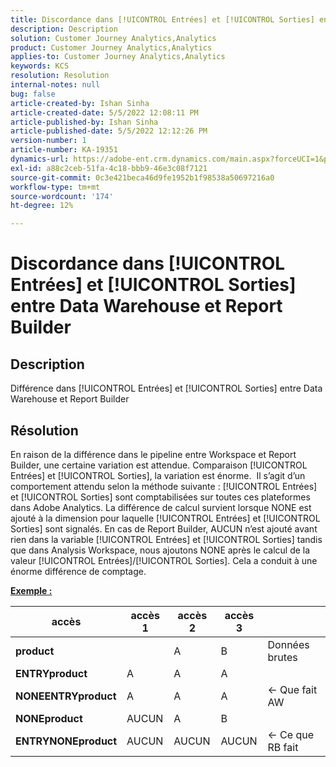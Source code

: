 ```yaml
---
title: Discordance dans [!UICONTROL Entrées] et [!UICONTROL Sorties] entre Data Warehouse et Report Builder
description: Description
solution: Customer Journey Analytics,Analytics
product: Customer Journey Analytics,Analytics
applies-to: Customer Journey Analytics,Analytics
keywords: KCS
resolution: Resolution
internal-notes: null
bug: false
article-created-by: Ishan Sinha
article-created-date: 5/5/2022 12:08:11 PM
article-published-by: Ishan Sinha
article-published-date: 5/5/2022 12:12:26 PM
version-number: 1
article-number: KA-19351
dynamics-url: https://adobe-ent.crm.dynamics.com/main.aspx?forceUCI=1&pagetype=entityrecord&etn=knowledgearticle&id=92c7a606-6ccc-ec11-a7b5-6045bd00db25
exl-id: a88c2ceb-51fa-4c18-bbb9-46e3c08f7121
source-git-commit: 0c3e421beca46d9fe1952b1f98538a50697216a0
workflow-type: tm+mt
source-wordcount: '174'
ht-degree: 12%

---
```


# Discordance dans [!UICONTROL Entrées] et [!UICONTROL Sorties] entre Data Warehouse et Report Builder

## Description

Différence dans [!UICONTROL Entrées] et [!UICONTROL Sorties] entre Data Warehouse et Report Builder

## Résolution


En raison de la différence dans le pipeline entre Workspace et Report Builder, une certaine variation est attendue. Comparaison [!UICONTROL Entrées] et [!UICONTROL Sorties], la variation est énorme. 
Il s’agit d’un comportement attendu selon la méthode suivante : [!UICONTROL Entrées] et [!UICONTROL Sorties] sont comptabilisées sur toutes ces plateformes dans Adobe Analytics. La différence de calcul survient lorsque NONE est ajouté à la dimension pour laquelle [!UICONTROL Entrées] et [!UICONTROL Sorties] sont signalés. En cas de Report Builder, AUCUN n’est ajouté avant rien dans la variable [!UICONTROL Entrées] et [!UICONTROL Sorties] tandis que dans Analysis Workspace, nous ajoutons NONE après le calcul de la valeur [!UICONTROL Entrées]/[!UICONTROL Sorties]. Cela a conduit à une énorme différence de comptage.

<u><b>Exemple :</b></u>


| <b>accès</b> | <b>accès 1</b> | <b>accès 2</b> | <b>accès 3</b> |   |
| --- | --- | --- | --- | --- |
| <b>product</b> |   | A | B | Données brutes |
| <b>ENTRYproduct</b> | A | A | A |   |
| <b>NONEENTRYproduct</b> | A | A | A | ← Que fait AW |
| <b>NONEproduct</b> | AUCUN | A | B |   |
| <b>ENTRYNONEproduct</b> | AUCUN | AUCUN | AUCUN | ← Ce que RB fait |
